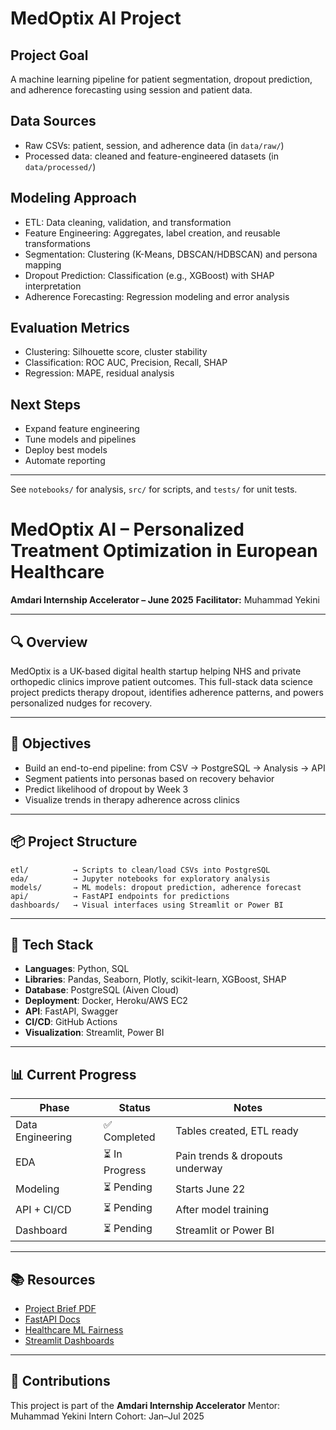 # MedOptix AI Project

## Project Goal
A machine learning pipeline for patient segmentation, dropout prediction, and adherence forecasting using session and patient data.

## Data Sources
- Raw CSVs: patient, session, and adherence data (in `data/raw/`)
- Processed data: cleaned and feature-engineered datasets (in `data/processed/`)

## Modeling Approach
- ETL: Data cleaning, validation, and transformation
- Feature Engineering: Aggregates, label creation, and reusable transformations
- Segmentation: Clustering (K-Means, DBSCAN/HDBSCAN) and persona mapping
- Dropout Prediction: Classification (e.g., XGBoost) with SHAP interpretation
- Adherence Forecasting: Regression modeling and error analysis

## Evaluation Metrics
- Clustering: Silhouette score, cluster stability
- Classification: ROC AUC, Precision, Recall, SHAP
- Regression: MAPE, residual analysis

## Next Steps
- Expand feature engineering
- Tune models and pipelines
- Deploy best models
- Automate reporting

---

See `notebooks/` for analysis, `src/` for scripts, and `tests/` for unit tests.

# MedOptix AI – Personalized Treatment Optimization in European Healthcare

**Amdari Internship Accelerator – June 2025**
**Facilitator:** Muhammad Yekini

---

## 🔍 Overview

MedOptix is a UK-based digital health startup helping NHS and private orthopedic clinics improve patient outcomes. This full-stack data science project predicts therapy dropout, identifies adherence patterns, and powers personalized nudges for recovery.

---

## 🚀 Objectives

- Build an end-to-end pipeline: from CSV → PostgreSQL → Analysis → API
- Segment patients into personas based on recovery behavior
- Predict likelihood of dropout by Week 3
- Visualize trends in therapy adherence across clinics

---

## 📦 Project Structure

```
etl/          → Scripts to clean/load CSVs into PostgreSQL
eda/          → Jupyter notebooks for exploratory analysis
models/       → ML models: dropout prediction, adherence forecast
api/          → FastAPI endpoints for predictions
dashboards/   → Visual interfaces using Streamlit or Power BI
```

---

## 🧶 Tech Stack

- **Languages**: Python, SQL
- **Libraries**: Pandas, Seaborn, Plotly, scikit-learn, XGBoost, SHAP
- **Database**: PostgreSQL (Aiven Cloud)
- **Deployment**: Docker, Heroku/AWS EC2
- **API**: FastAPI, Swagger
- **CI/CD**: GitHub Actions
- **Visualization**: Streamlit, Power BI

---

## 📊 Current Progress

| Phase            | Status         | Notes                           |
| ---------------- | -------------- | ------------------------------- |
| Data Engineering | ✅ Completed   | Tables created, ETL ready       |
| EDA              | ⏳ In Progress | Pain trends & dropouts underway |
| Modeling         | ⏳ Pending     | Starts June 22                  |
| API + CI/CD      | ⏳ Pending     | After model training            |
| Dashboard        | ⏳ Pending     | Streamlit or Power BI           |

---

## 📚 Resources

- [Project Brief PDF](docs/medoptix-brief.pdf)
- [FastAPI Docs](https://fastapi.tiangolo.com)
- [Healthcare ML Fairness](https://fairlearn.org)
- [Streamlit Dashboards](https://streamlit.io)

---

## 🤝 Contributions

This project is part of the **Amdari Internship Accelerator**
Mentor: Muhammad Yekini
Intern Cohort: Jan–Jul 2025
